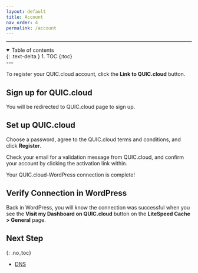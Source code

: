 ```yaml
---
layout: default
title: Account
nav_order: 4
permalink: /account
---
```


---
<details open markdown="block">
  <summary>
    Table of contents
  </summary>
  {: .text-delta }
1. TOC
{:toc}

</details>
---

To register your QUIC.cloud account, click the **Link to QUIC.cloud** button.

## Sign up for QUIC.cloud

You will be redirected to QUIC.cloud page to sign up.

## Set up QUIC.cloud

Choose a password, agree to the QUIC.cloud terms and conditions, and click **Register**.

Check your email for a validation message from QUIC.cloud, and confirm your account by clicking the activation link within.

Your QUIC.cloud-WordPress connection is complete!

## Verify Connection in WordPress

Back in WordPress, you will know the connection was successful when you see the **Visit my Dashboard on QUIC.cloud** button on the **LiteSpeed Cache > General** page.

## Next Step
{: .no_toc} 

- [DNS](/quic-cloud-doc/dns)